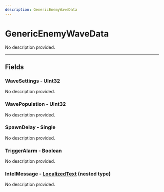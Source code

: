 ```yaml
---
description: GenericEnemyWaveData
---
```


# GenericEnemyWaveData

No description provided.

***

## Fields

### WaveSettings - UInt32

No description provided.

### WavePopulation - UInt32

No description provided.

### SpawnDelay - Single

No description provided.

### TriggerAlarm - Boolean

No description provided.

### IntelMessage - [LocalizedText](./LocalizedText.md) (nested type)

No description provided.
